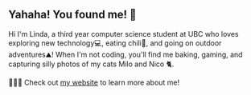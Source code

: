 ## Yahaha! You found me! 🍃
Hi I'm Linda, a third year computer science student at UBC who loves exploring new technology💻, eating chili🥫, and going on outdoor adventures⛰️! When I'm not coding, you'll find me baking, gaming, and capturing silly photos of my cats Milo and Nico 🐈.

👩🏻‍💻 Check out <a href="https://lhan0903.github.io/website/">my website</a> to learn more about me!

